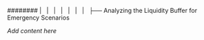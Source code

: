 ######## |   |   |   |   |   |   |   ├── Analyzing the Liquidity Buffer for Emergency Scenarios

*Add content here*